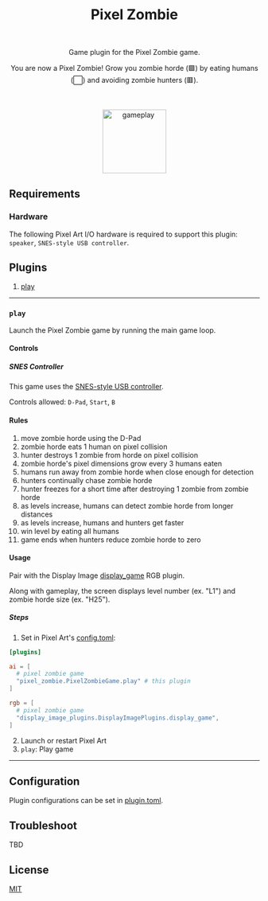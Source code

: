 <h1 align="center">Pixel Zombie</h1>
<br>

<p align="center">
  Game plugin for the Pixel Zombie game.
</p>
<p align="center">
  You are now a Pixel Zombie!
  Grow you zombie horde (🟩) by eating humans (⬜️) and avoiding zombie hunters (🟥).
</p>

<br>
<p align="center">
  <img src="https://github.com/user-attachments/assets/253deb56-ef8e-4581-84c0-5dc97827ae95" alt="gameplay" title="gameplay" width="128" height="128"/>
</p>

## Requirements

### Hardware

The following Pixel Art I/O hardware is required to support this plugin: `speaker`, `SNES-style USB controller`.

## Plugins

1. [play](#play)

---

### `play`

Launch the Pixel Zombie game by running the main game loop. 

#### Controls

##### SNES Controller

This game uses the [SNES-style USB controller](https://www.adafruit.com/product/6285?gad_source=1&gad_campaignid=21079227318&gbraid=0AAAAADx9JvRGD68sbyMjjhT1Fhrceg537&gclid=Cj0KCQjw2IDFBhDCARIsABDKOJ4L4NV8xEHM87qcGoungttUBP52k7LBaVILXLBm_HZ6mZ135SE3yC4aAudfEALw_wcB).

Controls allowed: `D-Pad`, `Start`, `B`

#### Rules

1. move zombie horde using the D-Pad
1. zombie horde eats 1 human on pixel collision 
1. hunter destroys 1 zombie from horde on pixel collision 
1. zombie horde's pixel dimensions grow every 3 humans eaten
1. humans run away from zombie horde when close enough for detection
1. hunters continually chase zombie horde
1. hunter freezes for a short time after destroying 1 zombie from zombie horde
1. as levels increase, humans can detect zombie horde from longer distances
1. as levels increase, humans and hunters get faster
1. win level by eating all humans
1. game ends when hunters reduce zombie horde to zero

#### Usage

Pair with the Display Image [display_game](../../rgb/display_image/README.md#display_game) RGB plugin.

Along with gameplay, the screen displays level number (ex. "L1") and zombie horde size (ex. "H25").

##### Steps

1. Set in Pixel Art's [config.toml](../../../config.toml):
```toml
[plugins]

ai = [
  # pixel zombie game
  "pixel_zombie.PixelZombieGame.play" # this plugin
]

rgb = [
  # pixel zombie game
  "display_image_plugins.DisplayImagePlugins.display_game",
]
```
2. Launch or restart Pixel Art
3. `play`: Play game

---

## Configuration

Plugin configurations can be set in [plugin.toml](plugin.toml).

## Troubleshoot

TBD

## License

[MIT](LICENSE)
